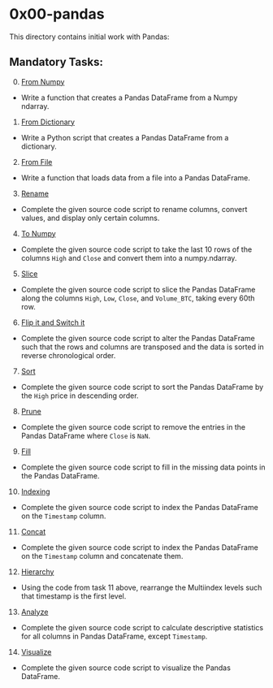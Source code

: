 # 0x00-pandas
This directory contains initial work with Pandas:

## Mandatory Tasks:
0. [From Numpy](/pipeline/0x00-pandas/0-from_numpy.py)
* Write a function that creates a Pandas DataFrame from a Numpy ndarray.
1. [From Dictionary](/pipeline/0x00-pandas/1-from_dictionary.py)
* Write a Python script that creates a Pandas DataFrame from a dictionary.
2. [From File](/pipeline/0x00-pandas/2-from_file.py)
* Write a function that loads data from a file into a Pandas DataFrame.
3. [Rename](/pipeline/0x00-pandas/3-rename.py)
* Complete the given source code script to rename columns, convert values, and display only certain columns.
4. [To Numpy](/pipeline/0x00-pandas/4-array.py)
* Complete the given source code script to take the last 10 rows of the columns `High` and `Close` and convert them into a numpy.ndarray.
5. [Slice](/pipeline/0x00-pandas/5-slice.py)
* Complete the given source code script to slice the Pandas DataFrame along the columns `High`, `Low`, `Close`, and `Volume_BTC`, taking every 60th row.
6. [Flip it and Switch it](/pipeline/0x00-pandas/6-flip_switch.py)
* Complete the given source code script to alter the Pandas DataFrame such that the rows and columns are transposed and the data is sorted in reverse chronological order.
7. [Sort](/pipeline/0x00-pandas/7-high.py)
* Complete the given source code script to sort the Pandas DataFrame by the `High` price in descending order.
8. [Prune](/pipeline/0x00-pandas/8-prune.py)
* Complete the given source code script to remove the entries in the Pandas DataFrame where `Close` is `NaN`.
9. [Fill](/pipeline/0x00-pandas/9-fill.py)
* Complete the given source code script to fill in the missing data points in the Pandas DataFrame.
10. [Indexing](/pipeline/0x00-pandas/10-index.py)
* Complete the given source code script to index the Pandas DataFrame on the `Timestamp` column.
11. [Concat](/pipeline/0x00-pandas/11-concat.py)
* Complete the given source code script to index the Pandas DataFrame on the `Timestamp` column and concatenate them.
12. [Hierarchy](/pipeline/0x00-pandas/12-hierarchy.py)
* Using the code from task 11 above, rearrange the Multiindex levels such that timestamp is the first level.
13. [Analyze](/pipeline/0x00-pandas/13-analyze.py)
* Complete the given source code script to calculate descriptive statistics for all columns in Pandas DataFrame, except `Timestamp`.
14. [Visualize](/pipeline/0x00-pandas/14-visualize.py)
* Complete the given source code script to visualize the Pandas DataFrame.
